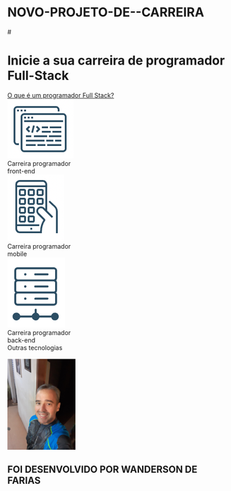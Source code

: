 # NOVO-PROJETO-DE--CARREIRA

#<!DOCTYPE html>
<html lang="pt-br">
<head>
  <meta charset="UTF-8">
  <meta http-equiv="X-UA-Compatible" content="IE=edge">
  <meta name="viewport" content="width=device-width, initial-scale=1.0">
  <title>Document</title>
  <link rel="stylesheet" href="style.css">
  <link rel="preconnect" href="https://fonts.googleapis.com">
  <link rel="preconnect" href="https://fonts.gstatic.com" crossorigin>
  <link href="https://fonts.googleapis.com/css2?family=Montserrat:wght@300;400;500&display=swap" rel="stylesheet">
</head>
<body>

  <h1>Inicie a sua carreira de programador Full-Stack</h1>
  <a href="#">O que é um programador Full Stack?</a>

  <div class="carreiras">
    <div class="carreira">
      <div class="image">
        <img src="./images/icon1.png" alt="Front-end">
      </div>
      <span>Carreira programador<br/> front-end</span>
    </div>
    <div class="carreira">
      <div class="image">
        <img src="./images/icon2.png" alt="Back-end">
      </div>
      <span>Carreira programador<br/> mobile</span>
    </div>
    <div class="carreira">
      <div class="image">
        <img src="./images/icon3.png" alt="Full-Stack">
      </div>
      <span>Carreira programador<br/> back-end</span>
    </div>
  </div>

  <div class="outras-tecnologias">
    <span>Outras tecnologias</span>

  </div>
  </div>
  <br>
  <img src="./images/FOTO WANDERSON.jpg" alt=" width="320 height=205>
<h2>FOI DESENVOLVIDO POR WANDERSON DE FARIAS</h2>
</body>
</html>

